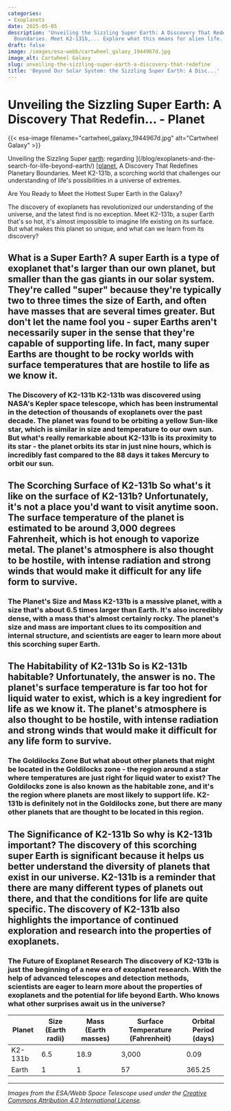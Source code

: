 ```yaml
---
categories:
- Exoplanets
date: 2025-05-05
description: 'Unveiling the Sizzling Super Earth: A Discovery That Redefines Planetary
  Boundaries. Meet K2-131b,... Explore what this means for alien life.'
draft: false
image: /images/esa-webb/cartwheel_galaxy_1944967d.jpg
image_alt: Cartwheel Galaxy
slug: unveiling-the-sizzling-super-earth-a-discovery-that-redefine
title: 'Beyond Our Solar System: the Sizzling Super Earth: A Disc...'
---
```


# Unveiling the Sizzling Super Earth: A Discovery That Redefin... - Planet
{{< esa-image filename="cartwheel_galaxy_1944967d.jpg" alt="Cartwheel Galaxy" >}}



Unveiling the Sizzling Super [earth](/blog/seven-earth-sized-planets-found-orbiting-nearby-star): regarding ](/blog/exoplanets-and-the-search-for-life-beyond-earth/) [[planet](/blog/exoplanets-in-the-habitable-zone-a-new-era-in-the-search-for), A Discovery That Redefines Planetary Boundaries. Meet K2-131b, a scorching world that challenges our understanding of life's possibilities in a universe of extremes.

Are You Ready to Meet the Hottest Super Earth in the Galaxy?

 The discovery of exoplanets has revolutionized our understanding of the universe, and the latest find is no exception. Meet K2-131b, a super Earth that's so hot, it's almost impossible to imagine life existing on its surface. But what makes this planet so unique, and what can we learn from its discovery?

 ## What is a Super Earth? A super Earth is a type of exoplanet that's larger than our own planet, but smaller than the gas giants in our solar system. They're called "super" because they're typically two to three times the size of Earth, and often have masses that are several times greater. But don't let the name fool you - super Earths aren't necessarily super in the sense that they're capable of supporting life. In fact, many super Earths are thought to be rocky worlds with surface temperatures that are hostile to life as we know it.

 ### The Discovery of K2-131b K2-131b was discovered using NASA's Kepler space telescope, which has been instrumental in the detection of thousands of exoplanets over the past decade. The planet was found to be orbiting a yellow Sun-like star, which is similar in size and temperature to our own sun. But what's really remarkable about K2-131b is its proximity to its star - the planet orbits its star in just nine hours, which is incredibly fast compared to the 88 days it takes Mercury to orbit our sun.

 ## The Scorching Surface of K2-131b So what's it like on the surface of K2-131b? Unfortunately, it's not a place you'd want to visit anytime soon. The surface temperature of the planet is estimated to be around 3,000 degrees Fahrenheit, which is hot enough to vaporize metal. The planet's atmosphere is also thought to be hostile, with intense radiation and strong winds that would make it difficult for any life form to survive.

 ### The Planet's Size and Mass K2-131b is a massive planet, with a size that's about 6.5 times larger than Earth. It's also incredibly dense, with a mass that's almost certainly rocky. The planet's size and mass are important clues to its composition and internal structure, and scientists are eager to learn more about this scorching super Earth.

 ## The Habitability of K2-131b So is K2-131b habitable? Unfortunately, the answer is no. The planet's surface temperature is far too hot for liquid water to exist, which is a key ingredient for life as we know it. The planet's atmosphere is also thought to be hostile, with intense radiation and strong winds that would make it difficult for any life form to survive.

 ### The Goldilocks Zone But what about other planets that might be located in the Goldilocks zone - the region around a star where temperatures are just right for liquid water to exist? The Goldilocks zone is also known as the habitable zone, and it's the region where planets are most likely to support life. K2-131b is definitely not in the Goldilocks zone, but there are many other planets that are thought to be located in this region.

 ## The Significance of K2-131b So why is K2-131b important? The discovery of this scorching super Earth is significant because it helps us better understand the diversity of planets that exist in our universe. K2-131b is a reminder that there are many different types of planets out there, and that the conditions for life are quite specific. The discovery of K2-131b also highlights the importance of continued exploration and research into the properties of exoplanets.

 ### The Future of Exoplanet Research The discovery of K2-131b is just the beginning of a new era of exoplanet research. With the help of advanced telescopes and detection methods, scientists are eager to learn more about the properties of exoplanets and the potential for life beyond Earth. Who knows what other surprises await us in the universe?

 | **Planet** | **Size (Earth radii)** | **Mass (Earth masses)** | **Surface Temperature (Fahrenheit)** | **Orbital Period (days)** |
| --- | --- | --- | --- | --- |
| K2-131b | 6.5 | 18.9 | 3,000 | 0.09 |
| Earth | 1 | 1 | 57 | 365.25 | Note: The table above provides a comparison of K2-131b with Earth. The surface temperature of K2-131b is estimated to be around 3,000 degrees Fahrenheit, which is hot enough to vaporize metal. The planet's orbital period is just nine hours, which is incredibly fast compared to the 88 days it takes Mercury to orbit our sun.

---

*Images from the ESA/Webb Space Telescope used under the [Creative Commons Attribution 4.0 International License](https://creativecommons.org/licenses/by/4.0).*